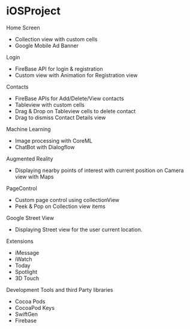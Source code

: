 # iOSProject
Home Screen
- Collection view with custom cells
- Google Mobile Ad Banner

Login
- FireBase API for login & registration
- Custom view with Animation for Registration view

Contacts
- FireBase APIs for Add/Delete/View contacts
- Tableview with custom cells
- Drag & Drop on Tableview cells to delete contact
- Drag to dismiss Contact Details view


Machine Learning
- Image processing with CoreML
- ChatBot with Dialogflow

Augmented Reality
- Displaying nearby points of interest with current position on Camera view with Maps

PageControl
- Custom page control using collectionView
- Peek & Pop on Collection view items

Google Street View
- Displaying Street view for the user current location.

Extensions
- iMessage 
- iWatch
- Today
- Spotlight
- 3D Touch


Development Tools and third Party libraries
- Cocoa Pods
- CocoaPod Keys
- SwiftGen
- Firebase
